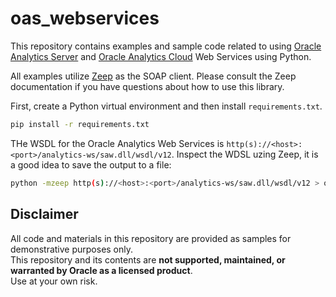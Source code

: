 # oas_webservices

This repository contains examples and sample code related to using [Oracle Analytics Server](https://docs.oracle.com/en/middleware/bi/analytics-server/developer_guide_oas/soap-apis.html) and [Oracle Analytics Cloud](https://docs.oracle.com/en/cloud/paas/analytics-cloud/acsdv/soap-apis.html) Web Services using Python.

All examples utilize [Zeep](https://docs.python-zeep.org/en/master/) as the SOAP client. Please consult the Zeep documentation if you have questions about how to use this library.

First, create a Python virtual environment and then install `requirements.txt`.

```bash
pip install -r requirements.txt
```

THe WSDL for the Oracle Analytics Web Services is `http(s)://<host>:<port>/analytics-ws/saw.dll/wsdl/v12`.  Inspect the WDSL uzing Zeep, it is a good idea to save the output to a file:

```bash
python -mzeep http(s)://<host>:<port>/analytics-ws/saw.dll/wsdl/v12 > oas_ws.wsdl 
```

## Disclaimer

All code and materials in this repository are provided as samples for demonstrative purposes only.  
This repository and its contents are **not supported, maintained, or warranted by Oracle as a licensed product**.  
Use at your own risk.
